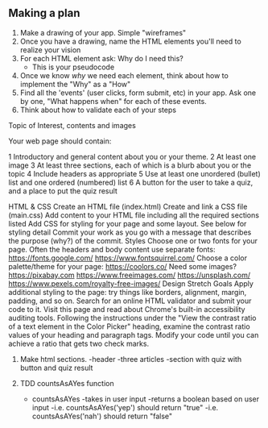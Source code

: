 ## Making a plan
1) Make a drawing of your app. Simple "wireframes"
2) Once you have a drawing, name the HTML elements you'll need to realize your vision
3) For each HTML element ask: Why do I need this?
    - This is your pseudocode
4) Once we know _why_ we need each element, think about how to implement the "Why" as a "How"
5) Find all the 'events' (user clicks, form submit, etc) in your app. Ask one by one, "What happens when" for each of these events.
6) Think about how to validate each of your steps

Topic of Interest, contents and images

Your web page should contain:

1 Introductory and general content about you or your theme.
2 At least one image
3 At least three sections, each of which is a blurb about you or the topic
4 Include headers as appropriate
5 Use at least one unordered (bullet) list and one ordered (numbered) list
6 A button for the user to take a quiz, and a place to put the quiz result

HTML & CSS
Create an HTML file (index.html)
Create and link a CSS file (main.css)
Add content to your HTML file including all the required sections listed
Add CSS for styling for your page and some layout. See below for styling detail
Commit your work as you go with a message that describes the purpose (why?) of the commit.
Styles
Choose one or two fonts for your page. Often the headers and body content use separate fonts:
https://fonts.google.com/
https://www.fontsquirrel.com/
Choose a color palette/theme for your page:
https://coolors.co/
Need some images?
https://pixabay.com
https://www.freeimages.com/
https://unsplash.com/
https://www.pexels.com/royalty-free-images/
Design Stretch Goals
Apply additional styling to the page: try things like borders, alignment, margin, padding, and so on.
Search for an online HTML validator and submit your code to it.
Visit this page and read about Chrome's built-in accessibility auditing tools. Following the instructions under the "View the contrast ratio of a text element in the Color Picker" heading, examine the contrast ratio values of your heading and paragraph tags. Modify your code until you can achieve a ratio that gets two check marks.


1. Make html sections. 
    -header
    -three articles
    -section with quiz with button and quiz result

2. TDD countsAsAYes function
    - countsAsAYes 
        -takes in user input
        -returns a boolean based on user input
        -i.e. countsAsAYes('yep') should return "true"
        -i.e. countsAsAYes('nah') should return "false"
        